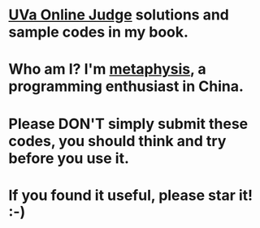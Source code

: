 # [UVa Online Judge](https://uva.onlinejudge.org/) solutions and sample codes in my book. 
# Who am I? I'm [metaphysis](http://uhunt.onlinejudge.org/id/95895), a programming enthusiast in China.
# Please DON'T simply submit these codes, you should think and try before you use it.
# If you found it useful, please star it! :-)
